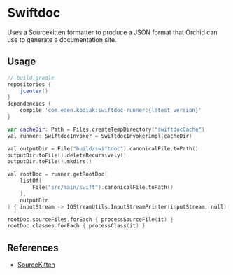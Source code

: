 ---
---

# Swiftdoc

Uses a Sourcekitten formatter to produce a JSON format that Orchid can use to generate a documentation site.

## Usage

```groovy
// build.gradle
repositories {
    jcenter()
}
dependencies {
    compile 'com.eden.kodiak:swiftdoc-runner:{latest version}'
}
```

```swift
var cacheDir: Path = Files.createTempDirectory("swiftdocCache")
val runner: SwiftdocInvoker = SwiftdocInvokerImpl(cacheDir)

val outputDir = File("build/swiftdoc").canonicalFile.toPath()
outputDir.toFile().deleteRecursively()
outputDir.toFile().mkdirs()

val rootDoc = runner.getRootDoc(
    listOf(
        File("src/main/swift").canonicalFile.toPath()
    ),
    outputDir
) { inputStream -> IOStreamUtils.InputStreamPrinter(inputStream, null) }

rootDoc.sourceFiles.forEach { processSourceFile(it) }
rootDoc.classes.forEach { processClass(it) }
```

## References

- [SourceKitten](https://github.com/jpsim/SourceKitten)
